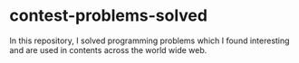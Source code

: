 # contest-problems-solved
In this repository, I solved programming problems which I found interesting and are used in contents across the world wide web.
